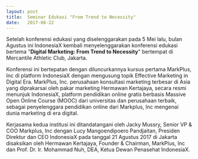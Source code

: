 ```yaml
---
layout: post
title:  Seminar Edukasi "From Trend to Necessity"
date:   2017-08-22
---
```


Setelah konferensi edukasi yang diselenggarakan pada 5 Mei lalu, bulan Agustus ini IndonesiaX kembali menyelenggarakan konferensi edukasi bertema "**Digital Marketing: From Trend to Necessity**" bertempat di Mercantile Athletic Club, Jakarta.

Konferensi ini bertepatan dengan diluncurkannya kursus pertama MarkPlus, Inc di platform IndonesiaX dengan mengusung topik Effective Marketing in Digital Era. MarkPlus, Inc. perusahaan konsultasi marketing terbesar di Asia yang diprakarsai oleh pakar marketing Hermawan Kertajaya, secara resmi menunjuk IndonesiaX, platform pendidikan online gratis berbasis Massive Open Online Course (MOOC) dari universitas dan perusahaan terbaik, sebagai penyelenggara pendidikan online dari Markplus, Inc mengenai dunia marketing di era digital. 

Kerjasama kedua institusi ini ditandatangani oleh Jacky Mussry, Senior VP & COO Markplus, Inc dengan Lucy Mangoendipoero Pandjaitan, Presiden Direktur dan CEO IndonesiaX pada tanggal 21 Agustus 2017 di Jakarta disaksikan oleh Hermawan Kertajaya, Founder & Chairman, MarkPlus, Inc dan Prof. Dr. Ir. Mohammad Nuh, DEA, Ketua Dewan Penasehat
IndonesiaX.

